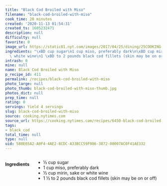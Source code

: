 ```yaml
---
title: "Black Cod Broiled with Miso"
filename: "black-cod-broiled-with-miso"
cook_time: 20 minutes
created: '2020-11-13 01:54:31'
created_ts: 1605232471
description: null
difficulty: null
favorite: 0
image_url: https://static01.nyt.com/images/2017/04/25/dining/25COOKING-FISHWITHSAUCE2/25COOKING-FISHWITHSAUCE2-articleLarge.jpg
ingredients: "\xBD cup sugar\n1 cup miso, preferably dark\n\xBD cup mirin, sake or\
  \ white wine\n1 \xBD to 2 pounds black cod fillets (skin may be on or off)"
intrash: 0
mine: null
name: Black Cod Broiled with Miso
p_recipe_id: 411
permalink: /recipes/black-cod-broiled-with-miso
photo_large: null
photo_thumb: black-cod-broiled-with-miso-thumb.jpg
photos_dict: null
prep_time: null
rating: 0
servings: Yield 4 servings
slug: black-cod-broiled-with-miso
source: cooking.nytimes.com
source_url: https://cooking.nytimes.com/recipes/6450-black-cod-broiled-with-miso?ds_c=71700000052595478&gclid=CjwKCAiA17P9BRB2EiwAMvwNyGArt1VAhWXrzqgu7ZkFZgIjOe7S2q6bKRlwTk5fHbcSUyMO_9RbehoCLpsQAvD_BwE&gclsrc=aw.ds
tags:
- black cod
total_time: null
type: null
uid: 588E65A2-A0F4-4AE2-8CDC-A33BCC59F986-3872-00007AC0F41AE332
---
```

<div class="large-8 medium-7 columns" id="writeup">	</div><!-- #writeup -->
</div><!-- #row-one -->
<div class="row" id="row-two">	<div class="medium-4 small-5 columns" id="ingredients"><h4>Ingredients</h4><div class="box box-ingredients content"><ul>
<li>½ cup sugar</li>
<li>1 cup miso, preferably dark</li>
<li>½ cup mirin, sake or white wine</li>
<li>1 ½ to 2 pounds black cod fillets (skin may be on or off)</li>
</ul>
</div>	</div>	<div class="medium-6 small-7 columns" id="directions">	</div>